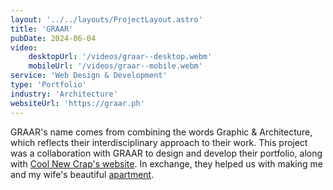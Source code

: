 ```yaml
---
layout: '../../layouts/ProjectLayout.astro'
title: 'GRAAR'
pubDate: 2024-06-04
video:
    desktopUrl: '/videos/graar--desktop.webm'
    mobileUrl: '/videos/graar--mobile.webm'
service: 'Web Design & Development'
type: 'Portfolio'
industry: 'Architecture'
websiteUrl: 'https://graar.ph'
---
```


GRAAR's name comes from combining the words Graphic & Architecture, which reflects their interdisciplinary approach to their work. This project was a collaboration with GRAAR to design and develop their portfolio, along with <a href="https://kaidostudio.pages.dev/projects/coolnewcrap/" target="_blank">Cool New Crap's website</a>. In exchange, they helped us with making me and my wife's beautiful <a href="https://graar.ph/post/casa-c/" target="_blank">apartment</a>.